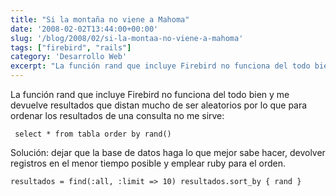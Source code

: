 ```yaml
---
title: "Si la montaña no viene a Mahoma"
date: '2008-02-02T13:44:00+00:00'
slug: '/blog/2008/02/si-la-montaa-no-viene-a-mahoma'
tags: ["firebird", "rails"]
category: 'Desarrollo Web'
excerpt: "La función rand que incluye Firebird no funciona del todo bien y me devuelve resultados que distan mucho de ser aleatorios por lo que para ordenar los resultados de una consulta no me sirve:`select ..."
---
```

La función rand que incluye Firebird no funciona del todo bien y me devuelve resultados que distan mucho de ser aleatorios por lo que para ordenar los resultados de una consulta no me sirve:

`
select * from tabla order by rand()`

Solución: dejar que la base de datos haga lo que mejor sabe hacer, devolver registros en el menor tiempo posible y emplear ruby para el orden.

`
  resultados = find(:all, :limit => 10)
  resultados.sort_by { rand }
`

